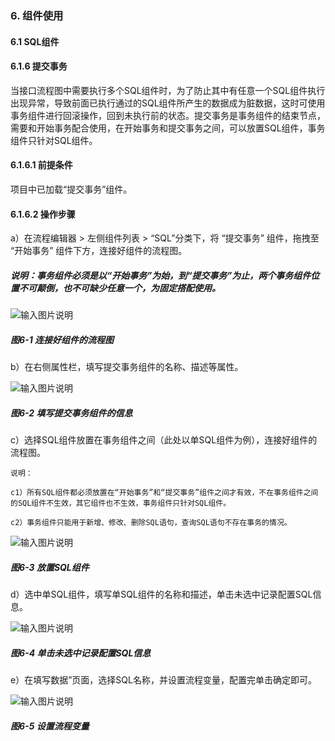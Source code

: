 ### 6. 组件使用

#### 6.1 SQL组件

#### 6.1.6 提交事务

当接口流程图中需要执行多个SQL组件时，为了防止其中有任意一个SQL组件执行出现异常，导致前面已执行通过的SQL组件所产生的数据成为脏数据，这时可使用事务组件进行回滚操作，回到未执行前的状态。提交事务是事务组件的结束节点，需要和开始事务配合使用，在开始事务和提交事务之间，可以放置SQL组件，事务组件只针对SQL组件。

#### 6.1.6.1 前提条件

项目中已加载“提交事务”组件。

#### 6.1.6.2 操作步骤

a）在流程编辑器 > 左侧组件列表 > “SQL”分类下，将 “提交事务” 组件，拖拽至 “开始事务” 组件下方，连接好组件的流程图。

##### 说明：事务组件必须是以“开始事务”为始，到“提交事务”为止，两个事务组件位置不可颠倒，也不可缺少任意一个，为固定搭配使用。

![输入图片说明](../../../../images/SoFlu%EF%BC%88%E5%90%8E%E7%AB%AF%EF%BC%89%E5%BC%80%E5%8F%91%E5%B9%B3%E5%8F%B0/1.%20%E6%9C%80%E6%96%B0%E7%89%88%E6%9C%AC%20-%20%E6%9B%B4%E6%96%B0%E6%97%A5%E6%9C%9F%20-%202022.10.08/6.%20%E7%BB%84%E4%BB%B6%E4%BD%BF%E7%94%A8/1.%20SQL%E7%BB%84%E4%BB%B6/6-1.png)

##### 图6-1 连接好组件的流程图

b）在右侧属性栏，填写提交事务组件的名称、描述等属性。

![输入图片说明](../../../../images/SoFlu%EF%BC%88%E5%90%8E%E7%AB%AF%EF%BC%89%E5%BC%80%E5%8F%91%E5%B9%B3%E5%8F%B0/1.%20%E6%9C%80%E6%96%B0%E7%89%88%E6%9C%AC%20-%20%E6%9B%B4%E6%96%B0%E6%97%A5%E6%9C%9F%20-%202022.10.08/6.%20%E7%BB%84%E4%BB%B6%E4%BD%BF%E7%94%A8/1.%20SQL%E7%BB%84%E4%BB%B6/6-2.png)

##### 图6-2 填写提交事务组件的信息

c）选择SQL组件放置在事务组件之间（此处以单SQL组件为例），连接好组件的流程图。

```
说明：

c1）所有SQL组件都必须放置在“开始事务”和“提交事务”组件之间才有效，不在事务组件之间的SQL组件不生效，其它组件也不生效，事务组件只针对SQL组件。

c2）事务组件只能用于新增、修改、删除SQL语句，查询SQL语句不存在事务的情况。
```

![输入图片说明](../../../../images/SoFlu%EF%BC%88%E5%90%8E%E7%AB%AF%EF%BC%89%E5%BC%80%E5%8F%91%E5%B9%B3%E5%8F%B0/1.%20%E6%9C%80%E6%96%B0%E7%89%88%E6%9C%AC%20-%20%E6%9B%B4%E6%96%B0%E6%97%A5%E6%9C%9F%20-%202022.10.08/6.%20%E7%BB%84%E4%BB%B6%E4%BD%BF%E7%94%A8/1.%20SQL%E7%BB%84%E4%BB%B6/6-3.png)

##### 图6-3 放置SQL组件

d）选中单SQL组件，填写单SQL组件的名称和描述，单击未选中记录配置SQL信息。

![输入图片说明](../../../../images/SoFlu%EF%BC%88%E5%90%8E%E7%AB%AF%EF%BC%89%E5%BC%80%E5%8F%91%E5%B9%B3%E5%8F%B0/1.%20%E6%9C%80%E6%96%B0%E7%89%88%E6%9C%AC%20-%20%E6%9B%B4%E6%96%B0%E6%97%A5%E6%9C%9F%20-%202022.10.08/6.%20%E7%BB%84%E4%BB%B6%E4%BD%BF%E7%94%A8/1.%20SQL%E7%BB%84%E4%BB%B6/6-4.png)

##### 图6-4 单击未选中记录配置SQL信息

e）在填写数据”页面，选择SQL名称，并设置流程变量，配置完单击确定即可。

![输入图片说明](../../../../images/SoFlu%EF%BC%88%E5%90%8E%E7%AB%AF%EF%BC%89%E5%BC%80%E5%8F%91%E5%B9%B3%E5%8F%B0/1.%20%E6%9C%80%E6%96%B0%E7%89%88%E6%9C%AC%20-%20%E6%9B%B4%E6%96%B0%E6%97%A5%E6%9C%9F%20-%202022.10.08/6.%20%E7%BB%84%E4%BB%B6%E4%BD%BF%E7%94%A8/1.%20SQL%E7%BB%84%E4%BB%B6/6-5.png)

##### 图6-5 设置流程变量
